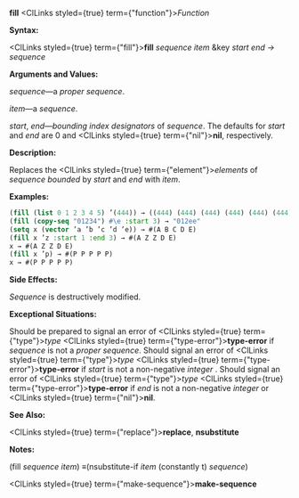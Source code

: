 **fill** <ClLinks styled={true} term={"function"}><i>Function</i></ClLinks> 



**Syntax:** 



<ClLinks styled={true} term={"fill"}><b>fill</b></ClLinks> *sequence item* &amp;key *start end → sequence* 



**Arguments and Values:** 



*sequence*—a *proper sequence*. 



*item*—a *sequence*. 



*start*, *end*—*bounding index designators* of *sequence*. The defaults for *start* and *end* are 0 and <ClLinks styled={true} term={"nil"}><b>nil</b></ClLinks>, respectively. 



**Description:** 



Replaces the <ClLinks styled={true} term={"element"}><i>elements</i></ClLinks> of *sequence bounded* by *start* and *end* with *item*. 



**Examples:**
```lisp
(fill (list 0 1 2 3 4 5) ’(444)) → ((444) (444) (444) (444) (444) (444)) 
(fill (copy-seq "01234") #\e :start 3) → "012ee" 
(setq x (vector ’a ’b ’c ’d ’e)) → #(A B C D E) 
(fill x ’z :start 1 :end 3) → #(A Z Z D E) 
x → #(A Z Z D E) 
(fill x ’p) → #(P P P P P) 
x → #(P P P P P) 
```
**Side Effects:** 



*Sequence* is destructively modified. 



**Exceptional Situations:** 



Should be prepared to signal an error of <ClLinks styled={true} term={"type"}><i>type</i></ClLinks> <ClLinks styled={true} term={"type-error"}><b>type-error</b></ClLinks> if *sequence* is not a *proper sequence*. Should signal an error of <ClLinks styled={true} term={"type"}><i>type</i></ClLinks> <ClLinks styled={true} term={"type-error"}><b>type-error</b></ClLinks> if *start* is not a non-negative *integer* . Should signal an error of <ClLinks styled={true} term={"type"}><i>type</i></ClLinks> <ClLinks styled={true} term={"type-error"}><b>type-error</b></ClLinks> if *end* is not a non-negative *integer* or <ClLinks styled={true} term={"nil"}><b>nil</b></ClLinks>. 



**See Also:** 



<ClLinks styled={true} term={"replace"}><b>replace</b></ClLinks>, **nsubstitute** 



**Notes:** 



(fill *sequence item*) *≡*(nsubstitute-if *item* (constantly t) *sequence*) 







 



 



<ClLinks styled={true} term={"make-sequence"}><b>make-sequence</b></ClLinks> 




